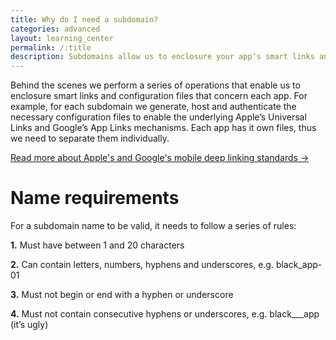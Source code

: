 ```yaml
---
title: Why do I need a subdomain?
categories: advanced
layout: learning_center
permalink: /:title
description: Subdomains allow us to enclosure your app’s smart links and configuration files in one place.
---
```


Behind the scenes we perform a series of operations that enable us to enclosure smart links and configuration files that concern each app. For example, for each subdomain we generate, host and authenticate the necessary configuration files to enable the underlying Apple’s Universal Links and Google’s App Links mechanisms. Each app has it own files, thus we need to separate them individually.

<a href="http://support.hokolinks.com/" class="btn-next">Read more about Apple's and Google's mobile deep linking standards &#8594;</a>

# Name requirements

For a subdomain name to be valid, it needs to follow a series of rules:

**1.** Must have between 1 and 20 characters

**2.** Can contain letters, numbers, hyphens and underscores, e.g. black_app-01

**3.** Must not begin or end with a hyphen or underscore

**4.** Must not contain consecutive hyphens or underscores, e.g. black___app (it’s ugly)


